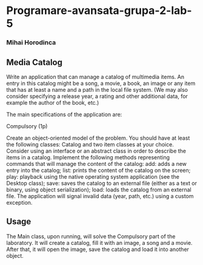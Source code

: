 # Programare-avansata-grupa-2-lab-5
### Mihai Horodinca

## Media Catalog
Write an application that can manage a catalog of multimedia items. An entry in this catalog might be a song, a movie, a book, an image or any item that has at least a name and a path in the local file system. (We may also consider specifying a release year, a rating and other additional data, for example the author of the book, etc.)

The main specifications of the application are:

Compulsory (1p)

Create an object-oriented model of the problem. You should have at least the following classes: Catalog and two item classes at your choice. Consider using an interface or an abstract class in order to describe the items in a catalog.
Implement the following methods representing commands that will manage the content of the catalog:
add: adds a new entry into the catalog;
list: prints the content of the catalog on the screen;
play: playback using the native operating system application (see the Desktop class);
save: saves the catalog to an external file (either as a text or binary, using object serialization);
load: loads the catalog from an external file.
The application will signal invalid data (year, path, etc.) using a custom exception.

## Usage

The Main class, upon running, will solve the Compulsory part of the laboratory.
It will create a catalog, fill it with an image, a song and a movie. After that, it will open the image, save the catalog and load it into another object.
